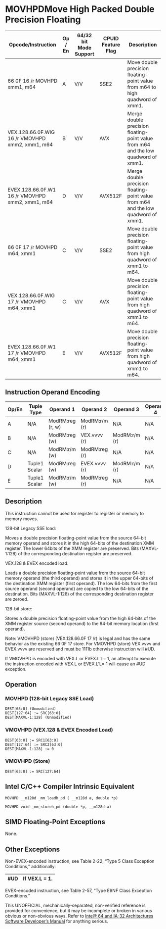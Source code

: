 # MOVHPD**Move High Packed Double Precision Floating**

| Opcode/Instruction                              | Op / En | 64/32 bit Mode Support | CPUID Feature Flag | Description                                                                        |
| ----------------------------------------------- | ------- | ---------------------- | ------------------ | ---------------------------------------------------------------------------------- |
| 66 0F 16 /r MOVHPD xmm1, m64                    | A       | V/V                    | SSE2               | Move double precision floating-point value from m64 to high quadword of xmm1.      |
| VEX.128.66.0F.WIG 16 /r VMOVHPD xmm2, xmm1, m64 | B       | V/V                    | AVX                | Merge double precision floating-point value from m64 and the low quadword of xmm1. |
| EVEX.128.66.0F.W1 16 /r VMOVHPD xmm2, xmm1, m64 | D       | V/V                    | AVX512F            | Merge double precision floating-point value from m64 and the low quadword of xmm1. |
| 66 0F 17 /r MOVHPD m64, xmm1                    | C       | V/V                    | SSE2               | Move double precision floating-point value from high quadword of xmm1 to m64.      |
| VEX.128.66.0F.WIG 17 /r VMOVHPD m64, xmm1       | C       | V/V                    | AVX                | Move double precision floating-point value from high quadword of xmm1 to m64.      |
| EVEX.128.66.0F.W1 17 /r VMOVHPD m64, xmm1       | E       | V/V                    | AVX512F            | Move double precision floating-point value from high quadword of xmm1 to m64.      |

## Instruction Operand Encoding

| Op/En | Tuple Type    | Operand 1        | Operand 2     | Operand 3     | Operand 4 |
| ----- | ------------- | ---------------- | ------------- | ------------- | --------- |
| A     | N/A           | ModRM:reg (r, w) | ModRM:r/m (r) | N/A           | N/A       |
| B     | N/A           | ModRM:reg (w)    | VEX.vvvv (r)  | ModRM:r/m (r) | N/A       |
| C     | N/A           | ModRM:r/m (w)    | ModRM:reg (r) | N/A           | N/A       |
| D     | Tuple1 Scalar | ModRM:reg (w)    | EVEX.vvvv (r) | ModRM:r/m (r) | N/A       |
| E     | Tuple1 Scalar | ModRM:r/m (w)    | ModRM:reg (r) | N/A           | N/A       |

## Description

This instruction cannot be used for register to register or memory to memory moves.

128-bit Legacy SSE load:

Moves a double precision floating-point value from the source 64-bit memory operand and stores it in the high 64-bits of the destination XMM register. The lower 64bits of the XMM register are preserved. Bits (MAXVL-1:128) of the corresponding destination register are preserved.

VEX.128 & EVEX encoded load:

Loads a double precision floating-point value from the source 64-bit memory operand (the third operand) and stores it in the upper 64-bits of the destination XMM register (first operand). The low 64-bits from the first source operand (second operand) are copied to the low 64-bits of the destination. Bits (MAXVL-1:128) of the corresponding destination register are zeroed.

128-bit store:

Stores a double precision floating-point value from the high 64-bits of the XMM register source (second operand) to the 64-bit memory location (first operand).

Note: VMOVHPD (store) (VEX.128.66.0F 17 /r) is legal and has the same behavior as the existing 66 0F 17 store. For VMOVHPD (store) VEX.vvvv and EVEX.vvvv are reserved and must be 1111b otherwise instruction will #​​​UD.

If VMOVHPD is encoded with VEX.L or EVEX.L’L= 1, an attempt to execute the instruction encoded with VEX.L or EVEX.L’L= 1 will cause an #​​​UD exception.

## Operation

### MOVHPD (128-bit Legacy SSE Load)

```
DEST[63:0] (Unmodified)
DEST[127:64] := SRC[63:0]
DEST[MAXVL-1:128] (Unmodified)

```

### VMOVHPD (VEX.128 & EVEX Encoded Load)

```
DEST[63:0] := SRC1[63:0]
DEST[127:64] := SRC2[63:0]
DEST[MAXVL-1:128] := 0

```

### VMOVHPD (Store)

```
DEST[63:0] := SRC[127:64]

```

## Intel C/C++ Compiler Intrinsic Equivalent

```
MOVHPD __m128d _mm_loadh_pd ( __m128d a, double *p)

```

```
MOVHPD void _mm_storeh_pd (double *p, __m128d a)

```

## SIMD Floating-Point Exceptions

None.

## Other Exceptions

Non-EVEX-encoded instruction, see Table 2-22, “Type 5 Class Exception Conditions,” additionally:

| #​​​UD | If VEX.L = 1. |
| ------ | ------------- |

EVEX-encoded instruction, see Table 2-57, “Type E9NF Class Exception Conditions.”

This UNOFFICIAL, mechanically-separated, non-verified reference is provided for convenience, but it may be
incomplete or broken in various obvious or non-obvious
ways. Refer to [Intel® 64 and IA-32 Architectures Software Developer’s Manual](https://software.intel.com/en-us/download/intel-64-and-ia-32-architectures-sdm-combined-volumes-1-2a-2b-2c-2d-3a-3b-3c-3d-and-4) for anything serious.
